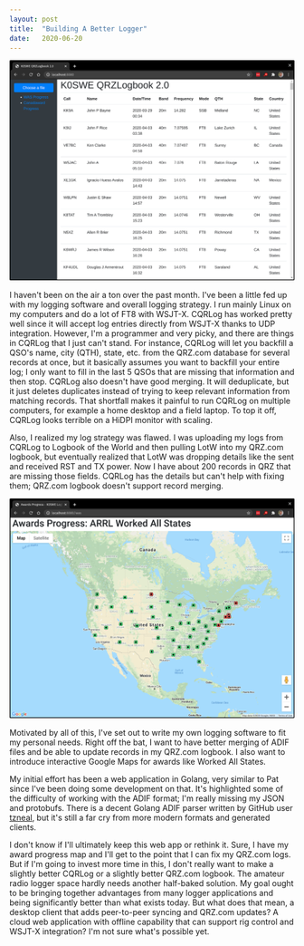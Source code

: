 ```yaml
---
layout: post
title:  "Building A Better Logger"
date:   2020-06-20
---
```

![Prototype web logbook](/assets/2020-07-02-k0swe-logbook.png)

I haven't been on the air a ton over the past month. I've been a little fed up with my logging
software and overall logging strategy. I run mainly Linux on my computers and do a lot of FT8 with
WSJT-X. CQRLog has worked pretty well since it will accept log entries directly from WSJT-X thanks
to UDP integration. However, I'm a programmer and very picky, and there are things in CQRLog that I
just can't stand. For instance, CQRLog will let you backfill a QSO's name, city (QTH), state, etc.
from the QRZ.com database for several records at once, but it basically assumes you want to backfill
your entire log; I only want to fill in the last 5 QSOs that are missing that information and then
stop. CQRLog also doesn't have good merging. It will deduplicate, but it just deletes duplicates
instead of trying to keep relevant information from matching records. That shortfall makes it
painful to run CQRLog on multiple computers, for example a home desktop and a field laptop. To top
it off, CQRLog looks terrible on a HiDPI monitor with scaling.

Also, I realized my log strategy was flawed. I was uploading my logs from CQRLog to Logbook of the
World and then pulling LotW into my QRZ.com logbook, but eventually realized that LotW was dropping
details like the sent and received RST and TX power. Now I have about 200 records in QRZ that are
missing those fields. CQRLog has the details but can't help with fixing them; QRZ.com logbook
doesn't support record merging.

![Awards map](/assets/2020-07-02-k0swe-awards.png)

Motivated by all of this, I've set out to write my own logging software to fit my
personal needs. Right off the bat, I want to have better merging of ADIF files and be able to update
records in my QRZ.com logbook. I also want to introduce interactive Google Maps for awards like
Worked All States.

My initial effort has been a web application in Golang, very similar to Pat since I've been doing
some development on that. It's highlighted some of the difficulty of working with the ADIF format;
I'm really missing my JSON and protobufs. There is a decent Golang ADIF parser written by GitHub
user [tzneal](http://github.com/tzneal/ham-go), but it's still a far cry from more modern formats
and generated clients.

I don't know if I'll ultimately keep this web app or rethink it. Sure, I have my award progress map
and I'll get to the point that I can fix my QRZ.com logs. But if I'm going to invest more time in
this, I don't really want to make a slightly better CQRLog or a slightly better QRZ.com logbook. The
amateur radio logger space hardly needs another half-baked solution. My goal ought to be bringing
together advantages from many logger applications and being significantly better than what exists
today. But what does that mean, a desktop client that adds peer-to-peer syncing and QRZ.com updates?
A cloud web application with offline capability that can support rig control and WSJT-X integration?
I'm not sure what's possible yet.
